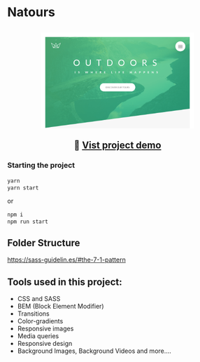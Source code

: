 # Natours

<h2 align="center">
  <img width="350" src="../../.github/natours.png" alt="Icon" src="https://natours.ismaaa.me" />

  :eyes: [Vist project demo](https://natours.ismaaa.me)
</h2>

### Starting the project

```
yarn
yarn start
```
or
```
npm i
npm run start
```

## Folder Structure

https://sass-guidelin.es/#the-7-1-pattern

## Tools used in this project:
* CSS and SASS
* BEM (Block Element Modifier)
* Transitions
* Color-gradients
* Responsive images
* Media queries
* Responsive design
* Background Images, Background Videos and more....